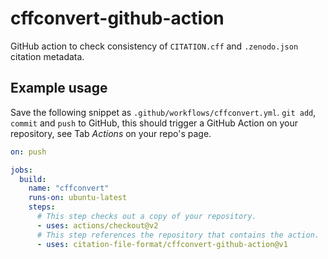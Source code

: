 # cffconvert-github-action

GitHub action to check consistency of ``CITATION.cff`` and ``.zenodo.json`` citation metadata.


## Example usage

Save the following snippet as ``.github/workflows/cffconvert.yml``. ``git add``, ``commit`` and ``push`` to GitHub, this
should trigger a GitHub Action on your repository, see Tab _Actions_ on your repo's page.

```yaml
on: push

jobs:
  build:
    name: "cffconvert"
    runs-on: ubuntu-latest
    steps:
      # This step checks out a copy of your repository.
      - uses: actions/checkout@v2
      # This step references the repository that contains the action.
      - uses: citation-file-format/cffconvert-github-action@v1
```
